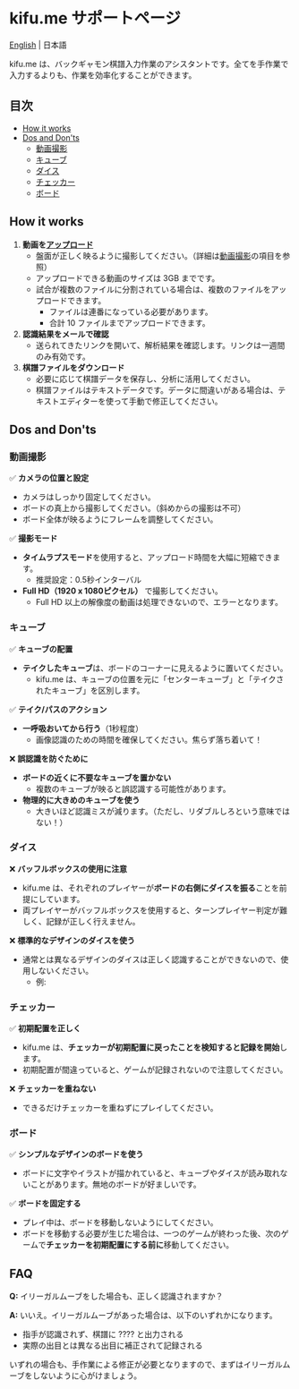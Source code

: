 # kifu.me サポートページ

[English](README.md) | 日本語

kifu.me は、バックギャモン棋譜入力作業のアシスタントです。全てを手作業で入力するよりも、作業を効率化することができます。

## 目次

- [How it works](#how-it-works)
- [Dos and Don'ts](#dos-and-don'ts)
  - [動画撮影](#動画撮影)
  - [キューブ](#キューブ)
  - [ダイス](#ダイス)
  - [チェッカー](#チェッカー)
  - [ボード](#ボード)

## How it works

1. **動画を[アップロード](https://kifu.me/upload)**
   - 盤面が正しく映るように撮影してください。（詳細は[動画撮影](#動画撮影)の項目を参照）
   - アップロードできる動画のサイズは 3GB までです。
   - 試合が複数のファイルに分割されている場合は、複数のファイルをアップロードできます。
     - ファイルは連番になっている必要があります。
     - 合計 10 ファイルまでアップロードできます。
2. **認識結果をメールで確認**
   - 送られてきたリンクを開いて、解析結果を確認します。リンクは一週間のみ有効です。
3. **棋譜ファイルをダウンロード**
   - 必要に応じて棋譜データを保存し、分析に活用してください。
   - 棋譜ファイルはテキストデータです。データに間違いがある場合は、テキストエディターを使って手動で修正してください。


## Dos and Don'ts

### 動画撮影

✅ **カメラの位置と設定**  
- カメラはしっかり固定してください。  
- ボードの真上から撮影してください。（斜めからの撮影は不可）  
- ボード全体が映るようにフレームを調整してください。  

✅ **撮影モード**  
- **タイムラプスモード**を使用すると、アップロード時間を大幅に短縮できます。  
  - 推奨設定：0.5秒インターバル  
- **Full HD（1920 x 1080ピクセル）** で撮影してください。  
  - Full HD 以上の解像度の動画は処理できないので、エラーとなります。


### キューブ

✅ **キューブの配置**  
- **テイクしたキューブ**は、ボードのコーナーに見えるように置いてください。  
  - kifu.me は、キューブの位置を元に「センターキューブ」と「テイクされたキューブ」を区別します。  

✅ **テイク/パスのアクション**  
- **一呼吸おいてから行う**（1秒程度）  
  - 画像認識のための時間を確保してください。焦らず落ち着いて！  

❌ **誤認識を防ぐために**  
- **ボードの近くに不要なキューブを置かない**  
  - 複数のキューブが映ると誤認識する可能性があります。  
- **物理的に大きめのキューブを使う**  
  - 大きいほど認識ミスが減ります。（ただし、リダブルしろという意味ではない！）  


### ダイス

❌ **バッフルボックスの使用に注意**
- kifu.me は、それぞれのプレイヤーが**ボードの右側にダイスを振る**ことを前提にしています。  
- 両プレイヤーがバッフルボックスを使用すると、ターンプレイヤー判定が難しく、記録が正しく行えません。

❌ **標準的なデザインのダイスを使う**
- 通常とは異なるデザインのダイスは正しく認識することができないので、使用しないください。
  - 例:  


### チェッカー

✅ **初期配置を正しく**  
- kifu.me は、**チェッカーが初期配置に戻ったことを検知すると記録を開始**します。  
- 初期配置が間違っていると、ゲームが記録されないので注意してください。  

❌ **チェッカーを重ねない**  
- できるだけチェッカーを重ねずにプレイしてください。  


### ボード

✅ **シンプルなデザインのボードを使う**  
- ボードに文字やイラストが描かれていると、キューブやダイスが読み取れないことがあります。無地のボードが好ましいです。

✅ **ボードを固定する**  
- プレイ中は、ボードを移動しないようにしてください。
- ボードを移動する必要が生じた場合は、一つのゲームが終わった後、次のゲームで**チェッカーを初期配置にする前に**移動してください。


## FAQ

**Q:** イリーガルムーブをした場合も、正しく認識されますか？

**A:** いいえ。イリーガルムーブがあった場合は、以下のいずれかになります。

- 指手が認識されず、棋譜に ???? と出力される
- 実際の出目とは異なる出目に補正されて記録される

いずれの場合も、手作業による修正が必要となりますので、まずはイリーガルムーブをしないように心がけましょう。

